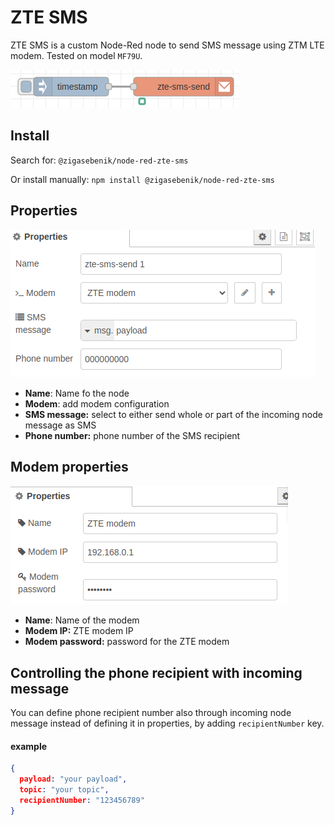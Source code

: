 # ZTE SMS

ZTE SMS is a custom Node-Red node to send SMS message using ZTM LTE modem.
Tested on model `MF79U`.

![node-red-zte-sms](https://github.com/sebenik/node-red-zte-sms/blob/master/docs/images/zte-sms.png?raw=true)

## Install

Search for: `@zigasebenik/node-red-zte-sms`

Or install manually: `npm install @zigasebenik/node-red-zte-sms`

## Properties
![Node properties](https://github.com/sebenik/node-red-zte-sms/blob/master/docs/images/zte-sms-properties.png?raw=true)

- **Name**: Name fo the node
- **Modem**: add modem configuration
- **SMS message:** select to either send whole or part of the incoming node message as SMS
- **Phone number:** phone number of the SMS recipient 

## Modem properties
![Modem properties](https://github.com/sebenik/node-red-zte-sms/blob/master/docs/images/zte-modem-properties.png?raw=true)

- **Name**: Name of the modem
- **Modem IP:** ZTE modem IP
- **Modem password:** password for the ZTE modem

## Controlling the phone recipient with incoming message

You can define phone recipient number also through incoming node message instead of defining it in properties, by adding `recipientNumber` key.

#### example

```json
{
  payload: "your payload",
  topic: "your topic",
  recipientNumber: "123456789"
}
```

